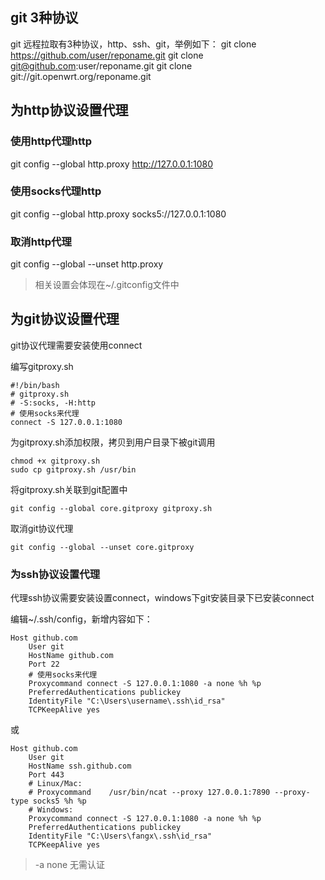 ## git 3种协议
git 远程拉取有3种协议，http、ssh、git，举例如下：
git clone https://github.com/user/reponame.git
git clone git@github.com:user/reponame.git
git clone git://git.openwrt.org/reponame.git

## 为http协议设置代理

### 使用http代理http
git config --global http.proxy http://127.0.0.1:1080

### 使用socks代理http
git config --global http.proxy socks5://127.0.0.1:1080


### 取消http代理
git config --global --unset http.proxy

> 相关设置会体现在~/.gitconfig文件中

## 为git协议设置代理
git协议代理需要安装使用connect

编写gitproxy.sh
```
#!/bin/bash
# gitproxy.sh
# -S:socks, -H:http
# 使用socks来代理
connect -S 127.0.0.1:1080
```

为gitproxy.sh添加权限，拷贝到用户目录下被git调用
```
chmod +x gitproxy.sh
sudo cp gitproxy.sh /usr/bin
```
将gitproxy.sh关联到git配置中
```
git config --global core.gitproxy gitproxy.sh
```

取消git协议代理
```
git config --global --unset core.gitproxy
```

### 为ssh协议设置代理
代理ssh协议需要安装设置connect，windows下git安装目录下已安装connect

编辑~/.ssh/config，新增内容如下：
```
Host github.com
    User git
    HostName github.com
    Port 22
    # 使用socks来代理
    Proxycommand connect -S 127.0.0.1:1080 -a none %h %p
    PreferredAuthentications publickey
    IdentityFile "C:\Users\username\.ssh\id_rsa"
    TCPKeepAlive yes
```
或
```
Host github.com
    User git
    HostName ssh.github.com
    Port 443
    # Linux/Mac:
    # Proxycommand    /usr/bin/ncat --proxy 127.0.0.1:7890 --proxy-type socks5 %h %p
    # Windows:
    Proxycommand connect -S 127.0.0.1:1080 -a none %h %p
    PreferredAuthentications publickey
    IdentityFile "C:\Users\fangx\.ssh\id_rsa"
    TCPKeepAlive yes
```
> -a none 无需认证


